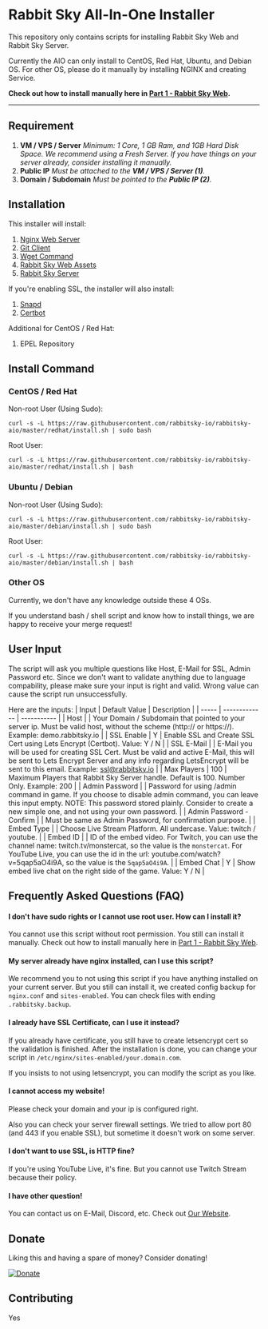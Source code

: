 # Rabbit Sky All-In-One Installer

This repository only contains scripts for installing Rabbit Sky Web and Rabbit Sky Server.

Currently the AIO can only install to CentOS, Red Hat, Ubuntu, and Debian OS. For other OS, please do it manually by installing NGINX and creating Service.

**Check out how to install manually here in  [Part 1 - Rabbit Sky Web](https://github.com/rabbitsky-io/rabbitsky-web).**

---

## Requirement

1. **VM / VPS / Server**
    *Minimum: 1 Core, 1 GB Ram, and 1GB Hard Disk Space.*
    *We recommend using a Fresh Server. If you have things on your server already, consider installing it manually.*
2. **Public IP**
    *Must be attached to the **VM / VPS / Server (1)**.*
3. **Domain / Subdomain**
    *Must be pointed to the **Public IP (2)**.*

## Installation

This installer will install:

1. [Nginx Web Server](https://nginx.org/)
2. [Git Client](https://git-scm.com/)
3. [Wget Command](https://www.gnu.org/software/wget/)
4. [Rabbit Sky Web Assets](https://github.com/rabbitsky-io/rabbitsky-web)
5. [Rabbit Sky Server](https://github.com/rabbitsky-io/rabbitsky-server)

If you're enabling SSL, the installer will also install:
1. [Snapd](https://snapcraft.io/)
2. [Certbot](https://certbot.eff.org/)

Additional for CentOS / Red Hat:
1. EPEL Repository

## Install Command

### CentOS / Red Hat

Non-root User (Using Sudo):

```
curl -s -L https://raw.githubusercontent.com/rabbitsky-io/rabbitsky-aio/master/redhat/install.sh | sudo bash
```

Root User:

```
curl -s -L https://raw.githubusercontent.com/rabbitsky-io/rabbitsky-aio/master/redhat/install.sh | bash
```

### Ubuntu / Debian

Non-root User (Using Sudo):

```
curl -s -L https://raw.githubusercontent.com/rabbitsky-io/rabbitsky-aio/master/debian/install.sh | sudo bash
```

Root User:

```
curl -s -L https://raw.githubusercontent.com/rabbitsky-io/rabbitsky-aio/master/debian/install.sh | bash
```


### Other OS

Currently, we don't have any knowledge outside these 4 OSs.

If you understand bash / shell script and know how to install things, we are happy to receive your merge request!

## User Input

The script will ask you multiple questions like Host, E-Mail for SSL, Admin Password etc. Since we don't want to validate anything due to language compability, please make sure your input is right and valid. Wrong value can cause the script run unsuccessfully.

Here are the inputs:
| Input | Default Value | Description |
| ----- | ------------- | ----------- |
| Host  | | Your Domain / Subdomain that pointed to your server ip. Must be valid host, without the scheme (http:// or https://). Example: demo.rabbitsky.io |
| SSL Enable | Y | Enable SSL and Create SSL Cert using Lets Encrypt (Certbot). Value: Y / N |
| SSL E-Mail | | E-Mail you will be used for creating SSL Cert. Must be valid and active E-Mail, this will be sent to Lets Encrypt Server and any info regarding LetsEncrypt will be sent to this email. Example: ssl@rabbitsky.io |
| Max Players | 100 | Maximum Players that Rabbit Sky Server handle. Default is 100. Number Only. Example: 200 |
| Admin Password | | Password for using /admin command in game. If you choose to disable admin command, you can leave this input empty. NOTE: This password stored plainly. Consider to create a new simple one, and not using your own password. |
| Admin Password - Confirm | | Must be same as Admin Password, for confirmation purpose. |
| Embed Type | | Choose Live Stream Platform. All undercase. Value: twitch / youtube. |
| Embed ID | | ID of the embed video. For Twitch, you can use the channel name: twitch.tv/monstercat, so the value is the `monstercat`. For YouTube Live, you can use the id in the url: youtube.com/watch?v=5qap5aO4i9A, so the value is the `5qap5aO4i9A`. |
| Embed Chat | Y | Show embed live chat on the right side of the game. Value: Y / N  |
## Frequently Asked Questions (FAQ)

#### I don't have sudo rights or I cannot use root user. How can I install it?
You cannot use this script without root permission. You still can install it manually. Check out how to install manually here in  [Part 1 - Rabbit Sky Web](https://github.com/rabbitsky-io/rabbitsky-web).

#### My server already have nginx installed, can I use this script?
We recommend you to not using this script if you have anything installed on your current server. But you still can install it, we created config backup for `nginx.conf` and `sites-enabled`. You can check files with ending `.rabbitsky.backup`.

#### I already have SSL Certificate, can I use it instead?
If you already have certificate, you still have to create letsencrypt cert so the validation is finished. After the installation is done, you can change your script in `/etc/nginx/sites-enabled/your.domain.com`.

If you insists to not using letsencrypt, you can modify the script as you like.

#### I cannot access my website!
Please check your domain and your ip is configured right.

Also you can check your server firewall settings. We tried to allow port 80 (and 443 if you enable SSL), but sometime it doesn't work on some server.

#### I don't want to use SSL, is HTTP fine?
If you're using YouTube Live, it's fine. But you cannot use Twitch Stream because their policy.

#### I have other question!
You can contact us on E-Mail, Discord, etc. Check out [Our Website](https://rabbitsky.io).

## Donate
Liking this and having a spare of money? Consider donating!

[![Donate](https://www.paypalobjects.com/en_US/i/btn/btn_donateCC_LG.gif)](https://paypal.me/wibisaja)

## Contributing

Yes